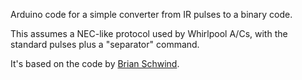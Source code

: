 Arduino code for a simple converter from IR pulses to a binary code.

This assumes a NEC-like protocol used by Whirlpool A/Cs, with the standard pulses plus a "separator" command.

It's based on the code by [Brian Schwind](http://blog.bschwind.com/2016/05/29/sending-infrared-commands-from-a-raspberry-pi-without-lirc/).
